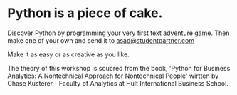 # Python is a piece of cake.

Discover Python by programming your very first text adventure game. Then make one of your own and send it to asad@studentpartner.com

Make it as easy or as creative as you like.

The theory of this workshop is soucred from the book, 'Python for Business Analytics: A Nontechnical Approach for Nontechnical People' wirtten by Chase Kusterer - Faculty of Analytics at Hult International Business School.